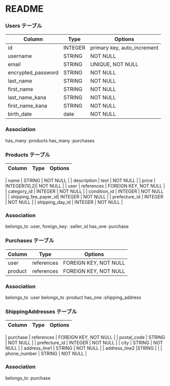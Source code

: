 # README

### Users テーブル

| Column          | Type         | Options                        |
|-----------------|--------------|--------------------------------|
| id | INTEGER | primary key, auto_increment |
| username        | STRING  | NOT NULL               |
| email           | STRING | UNIQUE, NOT NULL               |
| encrypted_password  | STRING | NOT NULL                       |
| last_name       | STRING  | NOT NULL                       |
| first_name      | STRING  | NOT NULL                       |
| last_name_kana  | STRING  | NOT NULL                       |
| first_name_kana | STRING  | NOT NULL                       |
| birth_date      | date         | NOT NULL                       |


### Association
has_many :products
has_many :purchases

### Products テーブル

| Column            | Type         | Options                        |
|-------------------|--------------|--------------------------------|

| name              | STRING | NOT NULL                       |
| description       | text         | NOT NULL                       |
| price             | INTEGER(10,2)| NOT NULL                       |
| user         | references      | FOREIGN KEY, NOT NULL          |
| category_id          | INTEGER  | NOT NULL                       |
| condition_id         | INTEGER  | NOT NULL                       |
| shipping_fee_payer_id| INTEGER  | NOT NULL                       |
| prefecture_id   | INTEGER  | NOT NULL                       |
| shipping_day_id     | INTEGER  | NOT NULL                       |


### Association
belongs_to :user, foreign_key: :seller_id
has_one :purchase

### Purchases テーブル

| Column              | Type         | Options                        |
|---------------------|--------------|--------------------------------|
| user            | references      | FOREIGN KEY, NOT NULL          |
| product          | references      | FOREIGN KEY, NOT NULL  |

### Association
belongs_to :user
belongs_to :product
has_one :shipping_address


### ShippingAddresses テーブル

| Column         | Type         | Options                        |
|----------------|--------------|--------------------------------|

| purchase    | references      | FOREIGN KEY, NOT NULL          |
| postal_code    | STRING  | NOT NULL                       |
| prefecture_id     |  INTEGER | NOT NULL                       |
| city           | STRING | NOT NULL                       |
| address_line1  | STRING | NOT NULL                       |
| address_line2  |STRING |                                |
| phone_number   | STRING  | NOT NULL |

### Association
belongs_to :purchase
